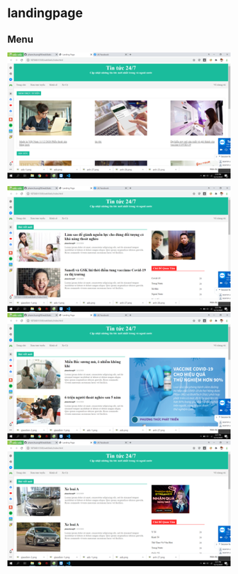# landingpage

## Menu
![alt text](img/giaodien-1.png)


![alt text](img/giaodien-2.png)
![alt text](img/giaodien-3.png)
![alt text](img/giaodien-4.png)

